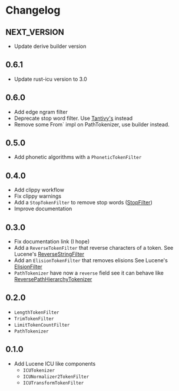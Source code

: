 # Changelog

## NEXT_VERSION

* Update derive builder version

## 0.6.1

* Update rust-icu version to 3.0

## 0.6.0

* Add edge ngram filter
* Deprecate stop word filter. Use [Tantivy's](https://docs.rs/tantivy/0.18.1/tantivy/tokenizer/struct.StopWordFilter.html) instead
* Remove some  ̀From` impl on PathTokenizer, use builder instead.

## 0.5.0

* Add phonetic algorithms with a `PhoneticTokenFilter`

## 0.4.0

* Add clippy workflow
* Fix clippy warnings
* Add a `StopTokenFilter` to remove stop words ([StopFilter](https://lucene.apache.org/core/9_1_0/analysis/common/org/apache/lucene/analysis/core/StopFilter.html))
* Improve documentation

## 0.3.0

* Fix documentation link (I hope)
* Add a `ReverseTokenFilter` that reverse characters of a token. See
  Lucene's [ReverseStringFilter](https://lucene.apache.org/core/9_1_0/analysis/common/org/apache/lucene/analysis/reverse/ReverseStringFilter.html)
* Add an `ElisionTokenFilter` that removes elisions See
  Lucene's [ElisionFilter](https://lucene.apache.org/core/9_1_0/analysis/common/org/apache/lucene/analysis/util/ElisionFilter.html)
* `PathTokenizer` have now a `reverse` field see it can behave
  like [ReversePathHierarchyTokenizer](https://lucene.apache.org/core/9_1_0/analysis/common/org/apache/lucene/analysis/path/ReversePathHierarchyTokenizer.html)

## 0.2.0

* `LengthTokenFilter`
* `TrimTokenFilter`
* `LimitTokenCountFilter`
* `PathTokenizer`

## 0.1.0

* Add Lucene ICU like components
    * `ICUTokenizer`
    * `ICUNormalizer2TokenFilter`
    * `ICUTransformTokenFilter`